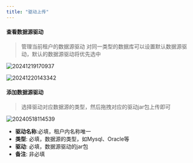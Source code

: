 ```yaml
---
title: "驱动上传"
---
```


#### 查看数据源驱动

> 管理当前租户的数据源驱动 
> 对同一类型的数据库可以设置默认数据源驱动，默认的数据源驱动将优先选中

![20241219170937](https://img.isxcode.com/picgo/20241219170937.png)

![20241220143342](https://img.isxcode.com/picgo/20241220143342.png)

#### 添加数据源驱动

> 选择驱动对应数据源的类型，然后拖拽对应的驱动jar包上传即可

![20240518114539](https://img.isxcode.com/picgo/20240518114539.png)

- **驱动名称**:必填，租户内名称唯一 
- **类型**: 必填，数据源的类型，如Mysql、Oracle等 
- **驱动**: 必填，数据源驱动的jar包 
- **备注**: 非必填


